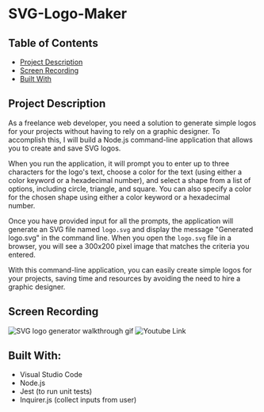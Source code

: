 # SVG-Logo-Maker

## Table of Contents
- [Project Description](#project-description)
- [Screen Recording](#screen-recording)
- [Built With](#built-with)

## Project Description

As a freelance web developer, you need a solution to generate simple logos for your projects without having to rely on a graphic designer. To accomplish this, I will build a Node.js command-line application that allows you to create and save SVG logos.

When you run the application, it will prompt you to enter up to three characters for the logo's text, choose a color for the text (using either a color keyword or a hexadecimal number), and select a shape from a list of options, including circle, triangle, and square. You can also specify a color for the chosen shape using either a color keyword or a hexadecimal number.

Once you have provided input for all the prompts, the application will generate an SVG file named `logo.svg` and display the message "Generated logo.svg" in the command line. When you open the `logo.svg` file in a browser, you will see a 300x200 pixel image that matches the criteria you entered.

With this command-line application, you can easily create simple logos for your projects, saving time and resources by avoiding the need to hire a graphic designer.

## Screen Recording

![SVG logo generator walkthrough gif](./gif/walkthrough.gif)
![Youtube Link](https://youtu.be/4vh1_Nq_AOA)

## Built With:

- Visual Studio Code
- Node.js
- Jest (to run unit tests)
- Inquirer.js (collect inputs from user)
